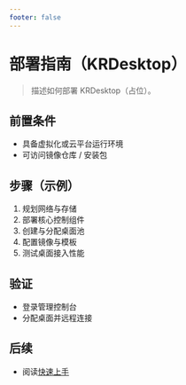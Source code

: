 ```yaml
---
footer: false
---
```


<!-- legacy anchors -->
<span id="安装指南" style="display:none"></span>
<span id="部署文档" style="display:none"></span>
# 部署指南（KRDesktop）

> 描述如何部署 KRDesktop（占位）。

## 前置条件
- 具备虚拟化或云平台运行环境
- 可访问镜像仓库 / 安装包

## 步骤（示例）
1. 规划网络与存储
2. 部署核心控制组件
3. 创建与分配桌面池
4. 配置镜像与模板
5. 测试桌面接入性能

## 验证
- 登录管理控制台
- 分配桌面并远程连接

## 后续
- 阅读[快速上手](./quick-start.md)
